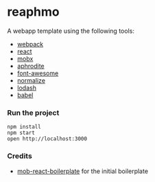 reaphmo
=======

A webapp template using the following tools:
- [webpack](https://github.com/webpack/webpack)
- [react](https://facebook.github.io/react)
- [mobx](https://mobxjs.github.io/mobx)
- [aphrodite](https://github.com/Khan/aphrodite)
- [font-awesome](https://github.com/FortAwesome/Font-Awesome)
- [normalize](https://github.com/necolas/normalize.css)
- [lodash](https://github.com/lodash/lodash)
- [babel](https://github.com/babel/babel)

### Run the project

```
npm install
npm start
open http://localhost:3000
```


### Credits

* [mob-react-boilerplate](https://github.com/mobxjs/mobx-react-boilerplate) for the initial boilerplate
